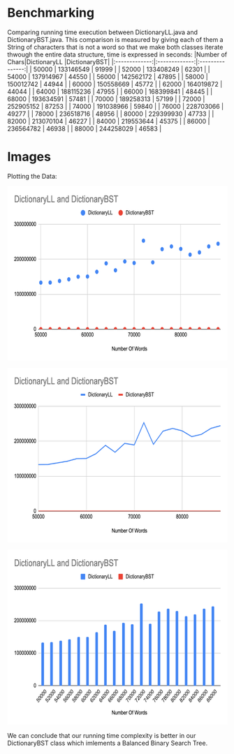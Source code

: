 # Benchmarking
Comparing running time execution between DictionaryLL.java and DictionaryBST.java. This comparison is measured by giving each of them a String of characters that is not a word so that we make both classes iterate thwough the entire data structure, time is expressed in seconds:
|Number of Chars|DictionaryLL  |DictionaryBST|
|:-------------:|:-------------:|:---------------:|
|     50000	    |   133146549	|      91999      |
|     52000	    |   133408249	|      62301      |
|     54000	    |   137914967	|      44550      |
|     56000	    |   142562172	|      47895      |
|     58000	    |   150012742	|      44944      |
|     60000	    |   150558669	|      45772      |
|     62000	    |   164019872	|      44044      |
|     64000	    |   188115236	|      47955      |
|     66000	    |   168399841	|      48445      |
|     68000	    |   193634591	|      57481      |
|     70000	    |   189258313	|      57199      |
|     72000	    |   252905152	|      87253      |
|     74000	    |   191038966	|      59840      |
|     76000	    |   228703066	|      49277      |
|     78000	    |   236518716	|      48956      |
|     80000	    |   229399930	|      47733      |
|     82000	    |   213070104	|      46227      |
|     84000	    |   219553644	|      45375      |
|     86000	    |   236564782	|      46938      |
|     88000	    |   244258029	|      46583      |

# Images

Plotting the Data:

<p align="center">
    <img src="https://github.com/Jplaudir8/OOP-in-Java/blob/master/Data%20Structures%20and%20Performance/TextEditor/src/spelling/Stats1.png" height="400" alt="graphic1" title="graphic1">
</p>
<p align="center">
    <img src="https://github.com/Jplaudir8/OOP-in-Java/blob/master/Data%20Structures%20and%20Performance/TextEditor/src/spelling/Stats2.png" height="400" alt="graphic2" title="graphic2">
</p>
<p align="center">
    <img src="https://github.com/Jplaudir8/OOP-in-Java/blob/master/Data%20Structures%20and%20Performance/TextEditor/src/spelling/Stats3.png" height="400" alt="graphic3" title="graphic3">
</p>

We can conclude that our running time complexity is better in our DictionaryBST class which imlements a Balanced Binary Search Tree.